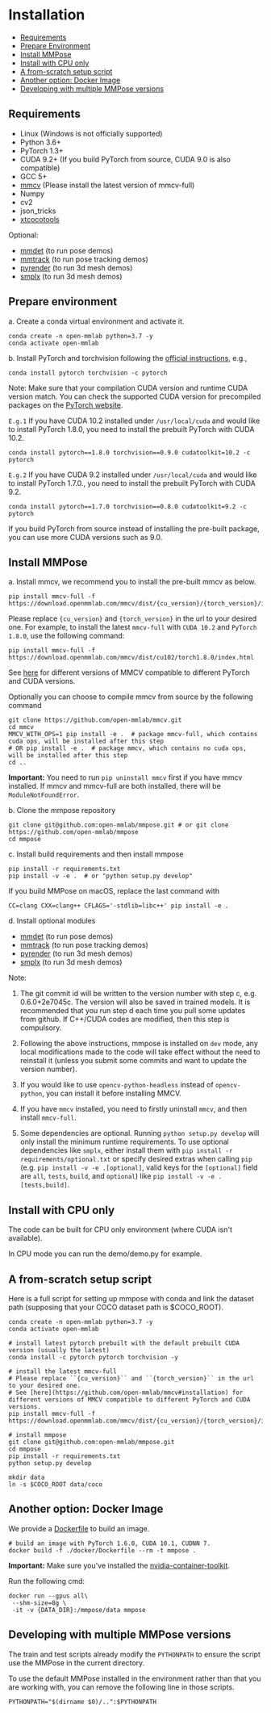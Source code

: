 # Installation

<!-- TOC -->

- [Requirements](#requirements)
- [Prepare Environment](#prepare-environment)
- [Install MMPose](#install-mmpose)
- [Install with CPU only](#install-with-cpu-only)
- [A from-scratch setup script](#a-from-scratch-setup-script)
- [Another option: Docker Image](#another-option-docker-image)
- [Developing with multiple MMPose versions](#developing-with-multiple-mmpose-versions)

<!-- TOC -->

## Requirements

- Linux (Windows is not officially supported)
- Python 3.6+
- PyTorch 1.3+
- CUDA 9.2+ (If you build PyTorch from source, CUDA 9.0 is also compatible)
- GCC 5+
- [mmcv](https://github.com/open-mmlab/mmcv) (Please install the latest version of mmcv-full)
- Numpy
- cv2
- json_tricks
- [xtcocotools](https://github.com/jin-s13/xtcocoapi)

Optional:

- [mmdet](https://github.com/open-mmlab/mmdetection) (to run pose demos)
- [mmtrack](https://github.com/open-mmlab/mmtracking) (to run pose tracking demos)
- [pyrender](https://pyrender.readthedocs.io/en/latest/install/index.html) (to run 3d mesh demos)
- [smplx](https://github.com/vchoutas/smplx) (to run 3d mesh demos)

## Prepare environment

a. Create a conda virtual environment and activate it.

```shell
conda create -n open-mmlab python=3.7 -y
conda activate open-mmlab
```

b. Install PyTorch and torchvision following the [official instructions](https://pytorch.org/), e.g.,

```shell
conda install pytorch torchvision -c pytorch
```

Note: Make sure that your compilation CUDA version and runtime CUDA version match.
You can check the supported CUDA version for precompiled packages on the [PyTorch website](https://pytorch.org/).

`E.g.1` If you have CUDA 10.2 installed under `/usr/local/cuda` and would like to install PyTorch 1.8.0,
you need to install the prebuilt PyTorch with CUDA 10.2.

```shell
conda install pytorch==1.8.0 torchvision==0.9.0 cudatoolkit=10.2 -c pytorch
```

`E.g.2` If you have CUDA 9.2 installed under `/usr/local/cuda` and would like to install PyTorch 1.7.0.,
you need to install the prebuilt PyTorch with CUDA 9.2.

```shell
conda install pytorch==1.7.0 torchvision==0.8.0 cudatoolkit=9.2 -c pytorch
```

If you build PyTorch from source instead of installing the pre-built package, you can use more CUDA versions such as 9.0.

## Install MMPose

a. Install mmcv, we recommend you to install the pre-built mmcv as below.

```shell
pip install mmcv-full -f https://download.openmmlab.com/mmcv/dist/{cu_version}/{torch_version}/index.html
```

Please replace ``{cu_version}`` and ``{torch_version}`` in the url to your desired one. For example, to install the latest ``mmcv-full`` with ``CUDA 10.2`` and ``PyTorch 1.8.0``, use the following command:

```shell
pip install mmcv-full -f https://download.openmmlab.com/mmcv/dist/cu102/torch1.8.0/index.html
```

See [here](https://github.com/open-mmlab/mmcv#installation) for different versions of MMCV compatible to different PyTorch and CUDA versions.

Optionally you can choose to compile mmcv from source by the following command

```shell
git clone https://github.com/open-mmlab/mmcv.git
cd mmcv
MMCV_WITH_OPS=1 pip install -e .  # package mmcv-full, which contains cuda ops, will be installed after this step
# OR pip install -e .  # package mmcv, which contains no cuda ops, will be installed after this step
cd ..
```

**Important:** You need to run `pip uninstall mmcv` first if you have mmcv installed. If mmcv and mmcv-full are both installed, there will be `ModuleNotFoundError`.

b. Clone the mmpose repository

```shell
git clone git@github.com:open-mmlab/mmpose.git # or git clone https://github.com/open-mmlab/mmpose
cd mmpose
```

c. Install build requirements and then install mmpose

```shell
pip install -r requirements.txt
pip install -v -e .  # or "python setup.py develop"
```

If you build MMPose on macOS, replace the last command with

```shell
CC=clang CXX=clang++ CFLAGS='-stdlib=libc++' pip install -e .
```

d. Install optional modules

- [mmdet](https://github.com/open-mmlab/mmdetection) (to run pose demos)
- [mmtrack](https://github.com/open-mmlab/mmtracking) (to run pose tracking demos)
- [pyrender](https://pyrender.readthedocs.io/en/latest/install/index.html) (to run 3d mesh demos)
- [smplx](https://github.com/vchoutas/smplx) (to run 3d mesh demos)

Note:

1. The git commit id will be written to the version number with step c, e.g. 0.6.0+2e7045c. The version will also be saved in trained models.
   It is recommended that you run step d each time you pull some updates from github. If C++/CUDA codes are modified, then this step is compulsory.

1. Following the above instructions, mmpose is installed on `dev` mode, any local modifications made to the code will take effect without the need to reinstall it (unless you submit some commits and want to update the version number).

1. If you would like to use `opencv-python-headless` instead of `opencv-python`,
   you can install it before installing MMCV.

1. If you have `mmcv` installed, you need to firstly uninstall `mmcv`, and then install `mmcv-full`.

1. Some dependencies are optional. Running `python setup.py develop` will only install the minimum runtime requirements.
   To use optional dependencies like `smplx`, either install them with `pip install -r requirements/optional.txt`
   or specify desired extras when calling `pip` (e.g. `pip install -v -e .[optional]`,
   valid keys for the `[optional]` field are `all`, `tests`, `build`, and `optional`) like `pip install -v -e .[tests,build]`.

## Install with CPU only

The code can be built for CPU only environment (where CUDA isn't available).

In CPU mode you can run the demo/demo.py for example.

## A from-scratch setup script

Here is a full script for setting up mmpose with conda and link the dataset path (supposing that your COCO dataset path is $COCO_ROOT).

```shell
conda create -n open-mmlab python=3.7 -y
conda activate open-mmlab

# install latest pytorch prebuilt with the default prebuilt CUDA version (usually the latest)
conda install -c pytorch pytorch torchvision -y

# install the latest mmcv-full
# Please replace ``{cu_version}`` and ``{torch_version}`` in the url to your desired one.
# See [here](https://github.com/open-mmlab/mmcv#installation) for different versions of MMCV compatible to different PyTorch and CUDA versions.
pip install mmcv-full -f https://download.openmmlab.com/mmcv/dist/{cu_version}/{torch_version}/index.html

# install mmpose
git clone git@github.com:open-mmlab/mmpose.git
cd mmpose
pip install -r requirements.txt
python setup.py develop

mkdir data
ln -s $COCO_ROOT data/coco
```

## Another option: Docker Image

We provide a [Dockerfile](/docker/Dockerfile) to build an image.

```shell
# build an image with PyTorch 1.6.0, CUDA 10.1, CUDNN 7.
docker build -f ./docker/Dockerfile --rm -t mmpose .
```

**Important:** Make sure you've installed the [nvidia-container-toolkit](https://docs.nvidia.com/datacenter/cloud-native/container-toolkit/install-guide.html#docker).

Run the following cmd:

```shell
docker run --gpus all\
 --shm-size=8g \
 -it -v {DATA_DIR}:/mmpose/data mmpose
```

## Developing with multiple MMPose versions

The train and test scripts already modify the `PYTHONPATH` to ensure the script use the MMPose in the current directory.

To use the default MMPose installed in the environment rather than that you are working with, you can remove the following line in those scripts.

```shell
PYTHONPATH="$(dirname $0)/..":$PYTHONPATH
```
